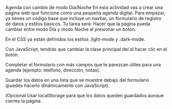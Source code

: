 Agenda con cambio de modo Día/Noche
En esta actividad vas a crear una página web que funcione como una pequeña agenda digital. Para empezar, ya tienes un código base que incluye un navbar, un formulario de registro de datos y estilos básicos.
Tu tarea será:
Hacer que la página pueda cambiar entre modo Día y modo Noche al presionar un botón.


En el CSS ya están definidos los estilos .light-mode y .dark-mode.


Con JavaScript, tendrás que cambiar la clase principal del <body> al hacer clic en el botón.


Completar el formulario con más campos que te parezcan útiles para una agenda (ejemplo: teléfono, dirección, notas).


Guardar los datos en una lista que se muestre debajo del formulario (puedes hacerlo dinámicamente con JavaScript).


(Opcional Usar localStorage para que los datos queden guardados aunque cierres la página.



